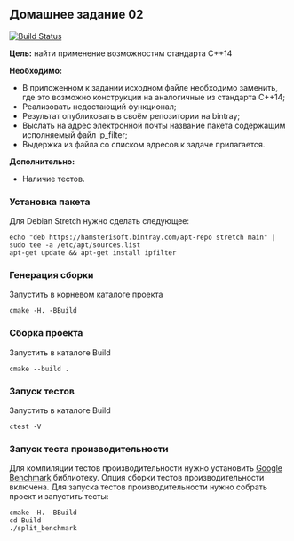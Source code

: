 ## Домашнее задание 02

[![Build Status](https://travis-ci.org/ithamsteri/homework_02.svg?branch=master)](https://travis-ci.org/ithamsteri/homework_02)

**Цель:** найти применение возможностям стандарта C++14

**Необходимо:**
* В приложенном к задании исходном файле необходимо заменить, где это возможно
  конструкции на аналогичные из стандарта C++14;
* Реализовать недостающий функционал;
* Результат опубликовать в своём репозитории на bintray;
* Выслать на адрес электронной почты название пакета содержащим исполняемый
  файл ip_filter;
* Выдержка из файла со списком адресов к задаче прилагается.

**Дополнительно:**
* Наличие тестов.

### Установка пакета

Для Debian Stretch нужно сделать следующее:

```shell
echo "deb https://hamsterisoft.bintray.com/apt-repo stretch main" | sudo tee -a /etc/apt/sources.list
apt-get update && apt-get install ipfilter
```

### Генерация сборки

Запустить в корневом каталоге проекта

```shell
cmake -H. -BBuild
```

### Сборка проекта

Запустить в каталоге Build

```shell
cmake --build .
```

### Запуск тестов

Запустить в каталоге Build

```shell
ctest -V
```

### Запуск теста производительности

Для компиляции тестов производительности нужно установить
[Google Benchmark](https://github.com/google/benchmark) библиотеку. Опция
сборки тестов производительности включена. Для запуска тестов
производительности нужно собрать проект и запустить тесты:

```
cmake -H. -BBuild
cd Build
./split_benchmark
```
